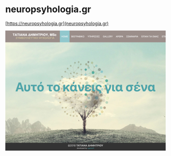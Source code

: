 # neuropsyhologia.gr

[https://neuropsyhologia.gr](neuropsyhologia.gr)

![screenshot](docs/screenshot.png)